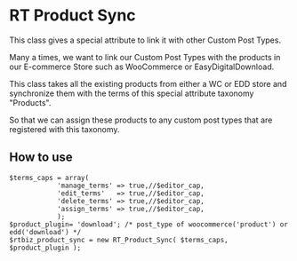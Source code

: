 RT Product Sync
===============

This class gives a special attribute to link it with other Custom Post Types.

Many a times, we want to link our Custom Post Types with the products in our E-commerce Store such as WooCommerce or EasyDigitalDownload.

This class takes all the existing products from either a WC or EDD store and synchronize them with the terms of this special attribute taxonomy "Products".

So that we can assign these products to any custom post types that are registered with this taxonomy.

## How to use

    $terms_caps = array(
 				'manage_terms' => true,//$editor_cap,
 				'edit_terms'   => true,//$editor_cap,
 				'delete_terms' => true,//$editor_cap,
 				'assign_terms' => true,//$editor_cap,
 				);
    $product_plugin= 'download'; /* post_type of woocommerce('product') or edd('download') */
    $rtbiz_product_sync = new RT_Product_Sync( $terms_caps, $product_plugin );